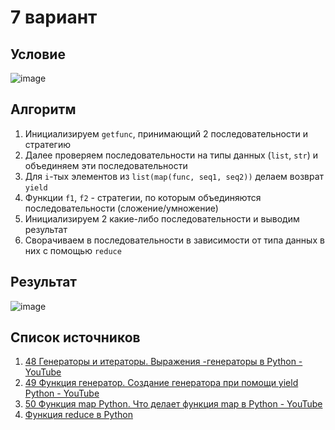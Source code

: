 # 7 вариант
## Условие
![image](https://github.com/chernyavish/university/assets/150545779/fe250450-a8f2-475c-b2d4-daed82d1cfd2)
## Алгоритм
1. Инициализируем `getfunc`, принимающий 2 последовательности и стратегию
2. Далее проверяем последовательности на типы данных (`list`, `str`) и объединяем эти последовательности 
3. Для `i`-тых элементов из `list(map(func, seq1, seq2))` делаем возврат `yield`
4. Функции `f1`, `f2` - стратегии, по которым объединяются последовательности (сложение/умножение)
5. Инициализируем 2 какие-либо последовательности и выводим результат
6. Сворачиваем в последовательности в зависимости от типа данных в них с помощью `reduce`
## Результат
![image](https://github.com/chernyavish/university/assets/150545779/4fe44e01-356b-4e89-8e02-6fd9ebb75154)
## Список источников 
1. [48 Генераторы и итераторы. Выражения -генераторы в Python - YouTube](https://www.youtube.com/watch?v=vn6bV6BYm7w)
2. [49 Функция генератор. Создание генератора при помощи yield Python - YouTube](https://www.youtube.com/watch?v=8cMMO8fks-k&list=PLQAt0m1f9OHvv2wxPGSCWjgy1qER_FvB6&index=51)
3. [50 Функция map Python. Что делает функция map в Python - YouTube](https://www.youtube.com/watch?v=2ghKShXWuSs&list=PLQAt0m1f9OHvv2wxPGSCWjgy1qER_FvB6&index=52)
4. [Функция reduce в Python](https://pythonist.ru/funkcziya-reduce-v-python/)
